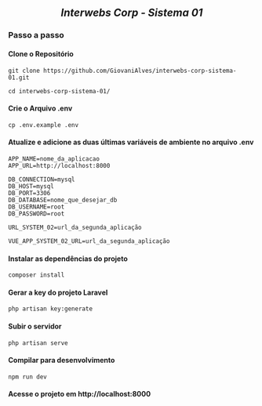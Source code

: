 ## <p align="center"> <i>Interwebs Corp - Sistema 01</i> </p>

### Passo a passo
#### Clone o Repositório
```
git clone https://github.com/GiovaniAlves/interwebs-corp-sistema-01.git
```
```
cd interwebs-corp-sistema-01/
```

#### Crie o Arquivo .env
```
cp .env.example .env
```

#### Atualize e adicione as duas últimas variáveis de ambiente no arquivo .env
```
APP_NAME=nome_da_aplicacao
APP_URL=http://localhost:8000

DB_CONNECTION=mysql
DB_HOST=mysql
DB_PORT=3306
DB_DATABASE=nome_que_desejar_db
DB_USERNAME=root
DB_PASSWORD=root

URL_SYSTEM_02=url_da_segunda_aplicação

VUE_APP_SYSTEM_02_URL=url_da_segunda_aplicação
```

#### Instalar as dependências do projeto
```
composer install
```

#### Gerar a key do projeto Laravel
```
php artisan key:generate
```

#### Subir o servidor
```
php artisan serve
```

#### Compilar para desenvolvimento
```
npm run dev
```

#### Acesse o projeto em http://localhost:8000

